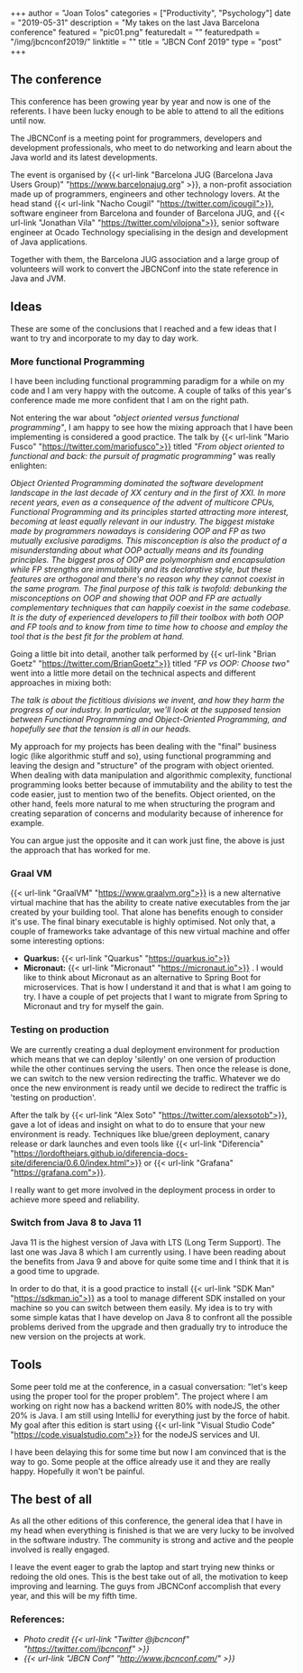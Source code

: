 +++
author = "Joan Tolos"
categories = ["Productivity", "Psychology"]
date = "2019-05-31"
description = "My takes on the last Java Barcelona conference"
featured = "pic01.png"
featuredalt = ""
featuredpath = "/img/jbcnconf2019/"
linktitle = ""
title = "JBCN Conf 2019"
type = "post"
+++

## The conference

This conference has been growing year by year and now is one of the referents. I have been lucky enough to be able to attend to all the editions until now.

The JBCNConf is a meeting point for programmers, developers and development professionals, who meet to do networking and learn about the Java world and its latest developments.

The event is organised by {{< url-link "Barcelona JUG (Barcelona Java Users Group)" "https://www.barcelonajug.org" >}}, a non-profit association made up of programmers, engineers and other technology lovers. At the head stand {{< url-link "Nacho Cougil" "https://twitter.com/icougil">}}, software engineer from Barcelona and founder of Barcelona JUG, and {{< url-link "Jonathan Vila" "https://twitter.com/vilojona">}}, senior software engineer at Ocado Technology specialising in the design and development of Java applications.

Together with them, the Barcelona JUG association and a large group of volunteers will work to convert the JBCNConf into the state reference in Java and JVM.

## Ideas

These are some of the conclusions that I reached and a few ideas that I want to try and incorporate to my day to day work.

### More functional Programming

I have been including functional programming paradigm for a while on my code and I am very happy with the outcome. A couple of talks of this year's conference made me more confident that I am on the right path.

Not entering the war about _"object oriented versus functional programming"_, I am happy to see how the mixing approach that I have been implementing is considered a good practice. The talk by {{< url-link "Mario Fusco" "https://twitter.com/mariofusco">}} titled _"From object oriented to functional and back: the pursuit of pragmatic programming"_ was really enlighten:

_Object Oriented Programming dominated the software development landscape in the last decade of XX century and in the first of XXI. In more recent years, even as a consequence of the advent of multicore CPUs, Functional Programming and its principles started attracting more interest, becoming at least equally relevant in our industry. The biggest mistake made by programmers nowadays is considering OOP and FP as two mutually exclusive paradigms. This misconception is also the product of a misunderstanding about what OOP actually means and its founding principles. The biggest pros of OOP are polymorphism and encapsulation while FP strengths are immutability and its declarative style, but these features are orthogonal and there's no reason why they cannot coexist in the same program. The final purpose of this talk is twofold: debunking the misconceptions on OOP and showing that OOP and FP are actually complementary techniques that can happily coexist in the same codebase. It is the duty of experienced developers to fill their toolbox with both OOP and FP tools and to know from time to time how to choose and employ the tool that is the best fit for the problem at hand._

Going a little bit into detail, another talk performed by {{< url-link "Brian Goetz" "https://twitter.com/BrianGoetz">}} titled _"FP vs OOP: Choose two"_ went into a little more detail on the technical aspects and different approaches in mixing both:

_The talk is about the fictitious divisions we invent, and how they harm the progress of our industry. In particular, we'll look at the supposed tension between Functional Programming and Object-Oriented Programming, and hopefully see that the tension is all in our heads._

My approach for my projects has been dealing with the "final" business logic (like algorithmic stuff and so), using functional programming and leaving the design and "structure" of the program with object oriented. When dealing with data manipulation and algorithmic complexity, functional programming looks better because of immutability and the ability to test the code easier, just to mention two of the benefits. Object oriented, on the other hand, feels more natural to me when structuring the program and creating separation of concerns and modularity because of inherence for example.

You can argue just the opposite and it can work just fine, the above is just the approach that has worked for me.

### Graal VM

{{< url-link "GraalVM" "https://www.graalvm.org">}} is a new alternative virtual machine that has the ability to create native executables from the jar created by your building tool. That alone has benefits enough to consider it's use. The final binary executable is highly optimised. Not only that, a couple of frameworks take advantage of this new virtual machine and offer some interesting options:

* **Quarkus:** {{< url-link "Quarkus" "https://quarkus.io">}}
* **Micronaut:** {{< url-link "Micronaut" "https://micronaut.io">}} . I would like to think about Micronaut as an alternative to Spring Boot for microservices. That is how I understand it and that is what I am going to try. I have a couple of pet projects that I want to migrate from Spring to Micronaut and try for myself the gain.

### Testing on production

We are currently creating a dual deployment environment for production which means that we can deploy 'silently' on one version of production while the other continues serving the users. Then once the release is done, we can switch to the new version redirecting the traffic. Whatever we do once the new environment is ready until we decide to redirect the traffic is 'testing on production'.

After the talk by {{< url-link "Alex Soto" "https://twitter.com/alexsotob">}}, gave a lot of ideas and insight on what to do to ensure that your new environment is ready. Techniques like blue/green deployment, canary release or dark launches and even tools like {{< url-link "Diferencia" "https://lordofthejars.github.io/diferencia-docs-site/diferencia/0.6.0/index.html">}} or {{< url-link "Grafana" "https://grafana.com">}}.

I really want to get more involved in the deployment process in order to achieve more speed and reliability.

### Switch from Java 8 to Java 11

Java 11 is the highest version of Java with LTS (Long Term Support). The last one was Java 8 which I am currently using. I have been reading about the benefits from Java 9 and above for quite some time and I think that it is a good time to upgrade.

In order to do that, it is a good practice to install {{< url-link "SDK Man" "https://sdkman.io">}} as a tool to manage different SDK installed on your machine so you can switch between them easily. My idea is to try with some simple katas that I have develop on Java 8 to confront all the possible problems derived from the upgrade and then gradually try to introduce the new version on the projects at work.

## Tools

Some peer told me at the conference, in a casual conversation: "let's keep using the proper tool for the proper problem". The project where I am working on right now has a backend written 80% with nodeJS, the other 20% is Java. I am still using IntelliJ for everything just by the force of habit. My goal after this edition is start using {{< url-link "Visual Studio Code" "https://code.visualstudio.com">}} for the nodeJS services and UI.

I have been delaying this for some time but now I am convinced that is the way to go. Some people at the office already use it and they are really happy. Hopefully it won't be painful.

## The best of all

As all the other editions of this conference, the general idea that I have in my head when everything is finished is that we are very lucky to be involved in the software industry. The community is strong and active and the people involved is really engaged.

I leave the event eager to grab the laptop and start trying new thinks or redoing the old ones. This is the best take out of all, the motivation to keep improving and learning. The guys from JBCNConf accomplish that every year, and this will be my fifth time.

### References:

* _Photo credit {{< url-link "Twitter @jbcnconf" "https://twitter.com/jbcnconf" >}}_
* _{{< url-link "JBCN Conf" "http://www.jbcnconf.com/" >}}_
